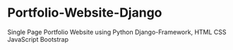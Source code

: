# Portfolio-Website-Django
Single Page Portfolio Website using Python Django-Framework, HTML CSS JavaScript Bootstrap
